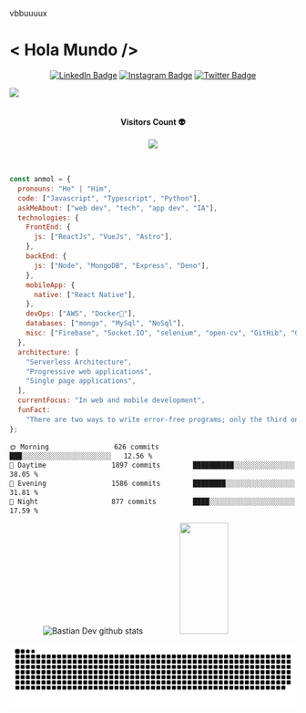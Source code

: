 vbbuuuux
#  < Hola Mundo  />

<!---------------------------------------------------------------------------------------------------->

<p align="center">
  <a href="https://www.linkedin.com/in/alvaro-aburto-dev/" target="_blank"
    ><img
      src="https://img.shields.io/badge/-LinkedIn-0A0A0B?logo=linkedin&style=for-the-badge&logoColor=white"
      alt="LinkedIn Badge"
    /></a
  >
  <a href="https://www.instagram.com/👽/" target="_blank"
    ><img
      src="https://img.shields.io/badge/-Instagram-0A0A0B?logo=instagram&style=for-the-badge&logoColor=white"
      alt="Instagram Badge"
    /></a
  >
  <a href="https://lilmiporfolio.netlify.app/" target="_blank"
    ><img
      src="https://img.shields.io/badge/-🤴🏾PortafolioWeb-0A0A0B?logo=Portafolio&style=for-the-badge&logoColor=white"
      alt="Twitter Badge"
    /></a
  >
</p>

<!---------------------------------------------------------------------------------------------------->

<div id="header" align="left">
  <img
src="https://camo.githubusercontent.com/4fa9a5bdefafee7e59ad2086429306dfc0c902d0db4d2d1fdfb534b1767d9f62/68747470733a2f2f646576656c6f706572732e67697068792e636f6d2f6272616e63682f6d61737465722f7374617469632f6170692d35313264333663303936363236383237313731303861333862626235633537642e676966"
    width="full"
  />

<!---------------------------------------------------------------------------------------------------->

<div align="center">
  <br><p align="centre"><b>Visitors Count 👽 </b></p>  
  <p align="center"><img align="center" src="https://profile-counter.glitch.me/{👽}/count.svg" /></p> 
  <br>
</div>

<!---------------------------------------------------------------------------------------------------->

```javascript
const anmol = {
  pronouns: "He" | "Him",
  code: ["Javascript", "Typescript", "Python"],
  askMeAbout: ["web dev", "tech", "app dev", "IA"],
  technologies: {
    FrontEnd: {
      js: ["ReactJs", "VueJs", "Astro"],
    },
    backEnd: {
      js: ["Node", "MongoDB", "Express", "Deno"],
    },
    mobileApp: {
      native: ["React Native"],
    },
    devOps: ["AWS", "Docker🐳"],
    databases: ["mongo", "MySql", "NoSql"],
    misc: ["Firebase", "Socket.IO", "selenium", "open-cv", "GitHib", "GitLab"],
  },
  architecture: [
    "Serverless Architecture",
    "Progressive web applications",
    "Single page applications",
  ],
  currentFocus: "In web and mobile development",
  funFact:
    "There are two ways to write error-free programs; only the third one works",
};

```

<!---------------------------------------------------------------------------------------------------->

```text
🌞 Morning                626 commits         ███░░░░░░░░░░░░░░░░░░░░░░   12.56 % 
🌆 Daytime                1897 commits        ██████████░░░░░░░░░░░░░░░   38.05 % 
🌃 Evening                1586 commits        ████████░░░░░░░░░░░░░░░░░   31.81 % 
🌙 Night                  877 commits         ████░░░░░░░░░░░░░░░░░░░░░   17.59 % 
```

<!---------------------------------------------------------------------------------------------------->

<div align="center">  
  <img width="49%" height="195px" src="https://github-readme-stats.vercel.app/api?username=LilDre7&show_icons=true&count_private=true&hide_border=true&title_color=02D9F7FF&icon_color=02D9F7FF&text_color=c9d1d9&bg_color=0d1117" alt="Bastian Dev github stats" /> 
  
  <img width="41%" height="195px" src="https://github-readme-stats.vercel.app/api/top-langs/?username=LilDre7&layout=compact&hide_border=true&title_color=02D9F7FF&text_color=02D9F7FF&bg_color=0d1117" />
</div> 

<!---------------------------------------------------------------------------------------------------->



<!---------------------------------------------------------------------------------------------------->

![](https://github.com/Platane/snk/raw/output/github-contribution-grid-snake.svg)

